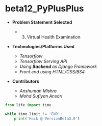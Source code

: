 # beta12_PyPlusPlus

- **Problem Statement Selected**
	- 3. Virtual Health Examination

- **Technologies/Platforms Used**
	- _Tensorflow_
	- _Tensorflow Serving API_
	- _Using ***Backend*** as Django Framework_
	- _Front end using HTML/CSS/BS4_

- **Contributors**
	- _Anshuman Mishra_
	- _Mohd Sufiyan Ansari_





```python
from life import time

while time.limit != 'END':
	print('Hack @ VersionBeta3.0')
```

